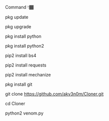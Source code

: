 Command 👇🏾


pkg update 

pkg upgrade

pkg install python

pkg install python2

pip2 install bs4

pip2 install requests

pip2 install mechanize

pkg install git

git clone https://github.com/akv3n0m/Cloner.git

cd Cloner

python2 venom.py
